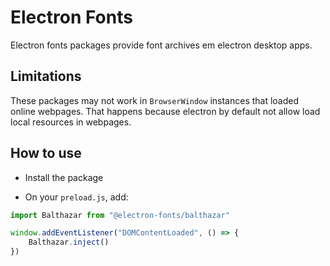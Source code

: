 # Electron Fonts

Electron fonts packages provide font archives em electron desktop apps.

## Limitations

These packages may not work in `BrowserWindow` instances that loaded online webpages. That happens because electron by default not allow load local resources in webpages.

## How to use

* Install the package

* On your `preload.js`, add:

```ts
import Balthazar from "@electron-fonts/balthazar"

window.addEventListener("DOMContentLoaded", () => {
    Balthazar.inject()
})
```